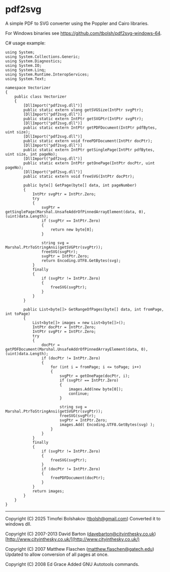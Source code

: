 pdf2svg
=======

A simple PDF to SVG converter using the Poppler and Cairo libraries.

For Windows binaries see <https://github.com/tbolsh/pdf2svg-windows-64>.

C# usage example:
```
using System;
using System.Collections.Generic;
using System.Diagnostics;
using System.IO;
using System.Linq;
using System.Runtime.InteropServices;
using System.Text;

namespace Vectorizer
{
    public class Vectorizer
    {
        [DllImport("pdf2svg.dll")]
        public static extern ulong getSVGSize(IntPtr svgPtr);
        [DllImport("pdf2svg.dll")]
        public static extern IntPtr getSVGPtr(IntPtr svgPtr);
        [DllImport("pdf2svg.dll")]
        public static extern IntPtr getPDFDocument(IntPtr pdfBytes, uint size);
        [DllImport("pdf2svg.dll")]
        public static extern void freePDFDocument(IntPtr docPtr);
        [DllImport("pdf2svg.dll")]
        public static extern IntPtr getSinglePage(IntPtr pdfBytes, uint size, int pageNo);
        [DllImport("pdf2svg.dll")]
        public static extern IntPtr getOnePage(IntPtr docPtr, uint pageNo);
        [DllImport("pdf2svg.dll")]
        public static extern void freeSVG(IntPtr docPtr);

        public byte[] GetPage(byte[] data, int pageNumber)
        {
            IntPtr svgPtr = IntPtr.Zero;
            try
            {
                svgPtr = getSinglePage(Marshal.UnsafeAddrOfPinnedArrayElement(data, 0), (uint)data.Length);
                if (svgPtr == IntPtr.Zero)
                {
                    return new byte[0];
                }

                string svg = Marshal.PtrToStringAnsi(getSVGPtr(svgPtr));
                freeSVG(svgPtr);
                svgPtr = IntPtr.Zero;
                return Encoding.UTF8.GetBytes(svg);
            }
            finally
            {
                if (svgPtr != IntPtr.Zero)
                {
                    freeSVG(svgPtr);
                }
            }
        }

        public List<byte[]> GetRangeOfPages(byte[] data, int fromPage, int toPage)
        {
            List<byte[]> images = new List<byte[]>();
            IntPtr docPtr = IntPtr.Zero;
            IntPtr svgPtr = IntPtr.Zero;
            try
            {
                docPtr = getPDFDocument(Marshal.UnsafeAddrOfPinnedArrayElement(data, 0), (uint)data.Length);
                if (docPtr != IntPtr.Zero)
                {
                    for (int i = fromPage; i <= toPage; i++)
                    {
                        svgPtr = getOnePage(docPtr, i);
                        if (svgPtr == IntPtr.Zero)
                        {
                            images.Add(new byte[0]);
                            continue;
                        }

                        string svg = Marshal.PtrToStringAnsi(getSVGPtr(svgPtr));
                        freeSVG(svgPtr);
                        svgPtr = IntPtr.Zero;
                        images.Add( Encoding.UTF8.GetBytes(svg) );
                    }
                }
            }
            finally
            {
                if (svgPtr != IntPtr.Zero)
                {
                    freeSVG(svgPtr);
                }
                if (docPtr != IntPtr.Zero)
                {
                    freePDFDocument(docPtr);
                }
            }
            return images;
        }
    }
}
```
____________________________________________________________________

Copyright (C) 2025 Timofei Bolshakov (tbolsh@gmail.com)
Converted it to windows dll.

Copyright (C) 2007-2013 David Barton (davebarton@cityinthesky.co.uk)
[http://www.cityinthesky.co.uk/](http://www.cityinthesky.co.uk/)

Copyright (C) 2007 Matthew Flaschen (matthew.flaschen@gatech.edu)
Updated to allow conversion of all pages at once.

Copyright (C) 2008 Ed Grace
Added GNU Autotools commands.
